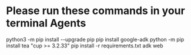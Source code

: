 # Please run these commands in your terminal Agents
python3 -m pip install --upgrade pip
pip install google-adk
python -m pip install tea "cup >= 3.2.33"
pip install -r requirements.txt
adk web
